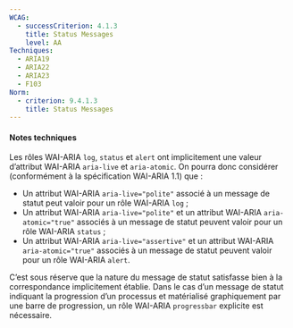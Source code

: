 ```yaml
---
WCAG:
  - successCriterion: 4.1.3
    title: Status Messages
    level: AA
Techniques:
  - ARIA19
  - ARIA22
  - ARIA23
  - F103
Norm:
  - criterion: 9.4.1.3
    title: Status Messages
---
```


#### Notes techniques

Les rôles WAI-ARIA `log`, `status` et `alert` ont implicitement une valeur d’attribut WAI-ARIA `aria-live` et `aria-atomic`. On pourra donc considérer (conformément à la spécification WAI-ARIA 1.1) que :

- Un attribut WAI-ARIA `aria-live="polite"` associé à un message de statut peut valoir pour un rôle WAI-ARIA `log` ;
- Un attribut WAI-ARIA `aria-live="polite"` et un attribut WAI-ARIA `aria-atomic="true"` associés à un message de statut peuvent valoir pour un rôle WAI-ARIA `status` ;
- Un attribut WAI-ARIA `aria-live="assertive"` et un attribut WAI-ARIA `aria-atomic="true"` associés à un message de statut peuvent valoir pour un rôle WAI-ARIA `alert`.

C’est sous réserve que la nature du message de statut satisfasse bien à la correspondance implicitement établie. Dans le cas d’un message de statut indiquant la progression d’un processus et matérialisé graphiquement par une barre de progression, un rôle WAI-ARIA `progressbar` explicite est nécessaire.
